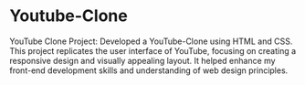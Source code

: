 # Youtube-Clone
YouTube Clone Project: Developed a YouTube-Clone using HTML and CSS. This project replicates the user interface of YouTube, focusing on creating a responsive design and visually appealing layout. It helped enhance my front-end development skills and understanding of web design principles.
